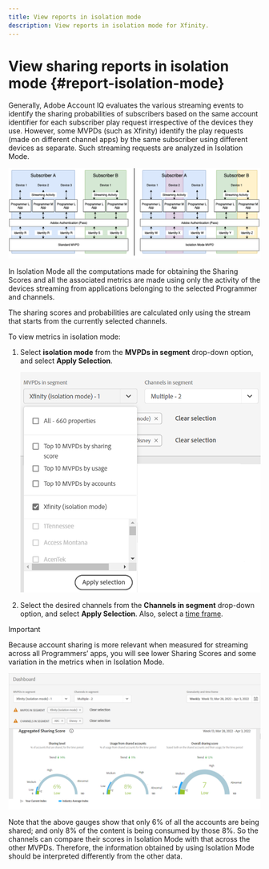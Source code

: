 ```yaml
---
title: View reports in isolation mode
description: View reports in isolation mode for Xfinity. 
---
```


# View sharing reports in isolation mode {#report-isolation-mode}

Generally, Adobe Account IQ evaluates the various streaming events to identify the sharing probabilities of subscribers based on the same account identifier for each subscriber play request irrespective of the devices they use. However, some MVPDs (such as Xfinity) identify the play requests (made on different channel apps) by the same subscriber using different devices as separate. Such streaming requests are analyzed in Isolation Mode.

![](assets/isolation-diff-new.png)

In Isolation Mode all the computations made for obtaining the Sharing Scores and all the associated metrics are made using only the activity of the devices streaming from applications belonging to the selected Programmer and channels.

The sharing scores and probabilities are calculated only using the stream that starts from the currently selected channels.

To view metrics in isolation mode:

1. Select **isolation mode** from the **MVPDs in segment** drop-down option, and select **Apply Selection**.

   ![](assets/xfinity-in-segment.png)

2. Select the desired channels from the **Channels in segment** drop-down option, and select **Apply Selection**. Also, select a [time frame](/help/AccountIQ/product-concepts.md#granularity-def).

>[!IMPORTANT]
>
>Because account sharing is more relevant when measured for streaming across all Programmers’ apps, you will see lower Sharing Scores and some variation in the metrics when in Isolation Mode.

![](assets/aggregate-sharing-isolation.png)

Note that the above gauges show that only 6% of all the accounts are being shared; and only 8% of the content is being consumed by those 8%. So the channels can compare their scores in Isolation Mode with that across the other MVPDs. Therefore, the information obtained by using Isolation Mode should be interpreted differently from the other data.
